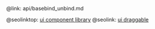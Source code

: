 @link: api/basebind_unbind.md

@seolinktop: [ui component library](https://webix.com)
@seolink: [ui draggable](https://webix.com/widget/portlet/)
